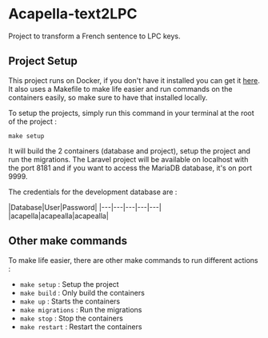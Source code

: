 # Acapella-text2LPC

Project to transform a French sentence to LPC keys.

## Project Setup

This project runs on Docker, if you don't have it installed you can get it [here]((https://www.docker.com/get-started)).
It also uses a Makefile to make life easier and run commands on the containers easily, so make sure to have that installed locally.

To setup the projects, simply run this command in your terminal at the root of the project :

```
make setup
```

It will build the 2 containers (database and project), setup the project and run the migrations.
The Laravel project will be available on localhost with the port 8181 and if you want to access the MariaDB database, it's on port 9999.

The credentials for the development database are :

|Database|User|Password|
|---|---|---|---|---|
|acapella|acapealla|acapealla|

## Other make commands

To make life easier, there are other make commands to run different actions :

* ``` make setup ``` : Setup the project
* ``` make build ``` : Only build the containers
* ``` make up ``` : Starts the containers
* ``` make migrations ``` : Run the migrations
* ``` make stop ``` : Stop the containers
* ``` make restart ``` : Restart the containers